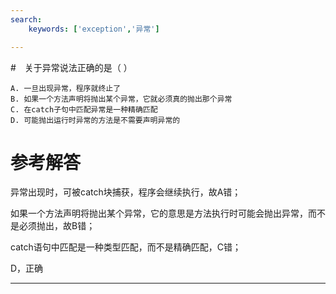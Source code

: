 ```yaml
---
search:
    keywords: ['exception','异常']

---
```



#　关于异常说法正确的是（ ）

```
A. 一旦出现异常，程序就终止了
B. 如果一个方法声明将抛出某个异常，它就必须真的抛出那个异常
C. 在catch子句中匹配异常是一种精确匹配
D. 可能抛出运行时异常的方法是不需要声明异常的
```

# 参考解答

异常出现时，可被catch块捕获，程序会继续执行，故A错；

如果一个方法声明将抛出某个异常，它的意思是方法执行时可能会抛出异常，而不是必须抛出，故B错；

catch语句中匹配是一种类型匹配，而不是精确匹配，C错；

D，正确

---



